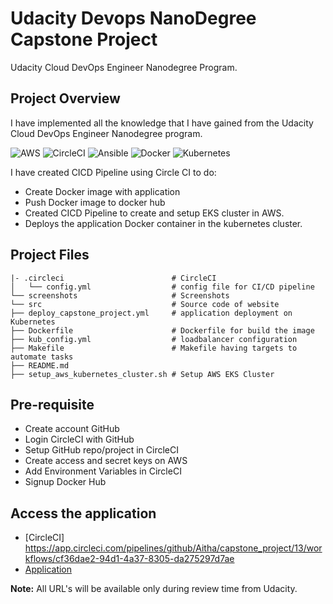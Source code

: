 # Udacity Devops NanoDegree Capstone Project

Udacity Cloud DevOps Engineer Nanodegree Program.

## Project Overview
I have implemented all the knowledge that I have gained from the Udacity Cloud DevOps Engineer Nanodegree program. 

![AWS](https://img.shields.io/badge/AWS-%23FF9900.svg?style=for-the-badge&logo=amazon-aws&logoColor=white)
![CircleCI](https://img.shields.io/badge/CIRCLECI-%23161616.svg?style=for-the-badge&logo=circleci&logoColor=white)
![Ansible](https://img.shields.io/badge/ansible-%231A1918.svg?style=for-the-badge&logo=ansible&logoColor=white)
![Docker](https://img.shields.io/badge/docker-%230db7ed.svg?style=for-the-badge&logo=docker&logoColor=white)
![Kubernetes](https://img.shields.io/badge/kubernetes-%23326ce5.svg?style=for-the-badge&logo=kubernetes&logoColor=white)

I have created CICD Pipeline using Circle CI to do:
- Create Docker image with application
- Push Docker image to docker hub
- Created CICD Pipeline to create and setup EKS cluster in AWS. 
- Deploys the application Docker container in the  kubernetes cluster.


## Project Files
```
|- .circleci                        # CircleCI
│   └── config.yml                  # config file for CI/CD pipeline 
└── screenshots                     # Screenshots 
└── src                             # Source code of website
├── deploy_capstone_project.yml     # application deployment on Kubernetes
├── Dockerfile                      # Dockerfile for build the image
├── kub_config.yml                  # loadbalancer configuration
├── Makefile                        # Makefile having targets to automate tasks
├── README.md
├── setup_aws_kubernetes_cluster.sh # Setup AWS EKS Cluster
```

## Pre-requisite
- Create account GitHub
- Login CircleCI with GitHub
- Setup GitHub repo/project in CircleCI
- Create access and secret keys on AWS
- Add Environment Variables in CircleCI
- Signup Docker Hub

## Access the application
- [CircleCI] https://app.circleci.com/pipelines/github/Aitha/capstone_project/13/workflows/cf36dae2-94d1-4a37-8305-da275297d7ae
- [Application](http://a2d4bf92c399b44c081ec64b54bb1adf-140608256.us-east-1.elb.amazonaws.com/)

**Note:** All URL's will be available only during review time from Udacity.
